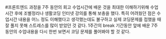 #프론트엔드 과정을 7주 동안의 회고
수업시간에 배운 것을 최대한 이해하기위해 
수업시간 후에 조별정리나 생활코딩 인터넷 강의를 
통해 보충을 했다. 특히 어려웠던 점은 수업시간 내용을
어느 정도 이해했다고 생각했는데도 불구하고 실제 코딩문제를
접했을 때 잘 풀지 못해 스트레스를 많이 받았던 것 같다.
 1주간의 break 기간동안 앞에 배운 7주동안의 수업내용을 다시
 한번 보면서 코딩 문제를 풀어봐야 할 것 같다.  
